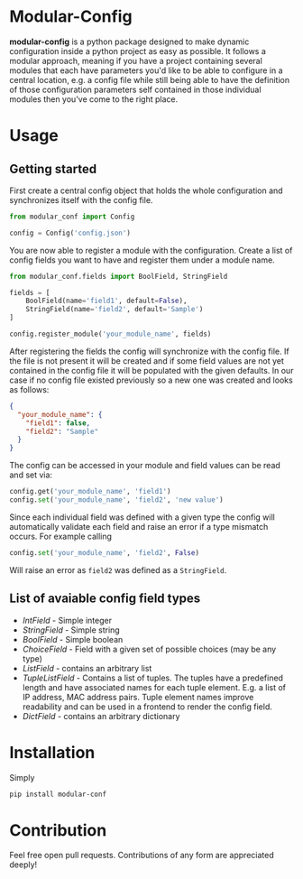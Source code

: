 # Modular-Config

**modular-config** is a python package designed to make dynamic configuration inside a python 
project as easy as possible. It follows a modular approach, meaning if you have a project
containing several modules that each have parameters you'd like to be able to configure in
a central location, e.g. a config file while still being able to have the definition of those 
configuration parameters self contained in those individual modules then you've come to the
right place. 

# Usage
## Getting started
First create a central config object that holds the whole configuration and synchronizes 
itself with the config file.
```python
from modular_conf import Config

config = Config('config.json')
```
You are now able to register a module with the configuration.
Create a list of config fields you want to have and register them under a module name.
```python
from modular_conf.fields import BoolField, StringField

fields = [
    BoolField(name='field1', default=False),
    StringField(name='field2', default='Sample')
]

config.register_module('your_module_name', fields)
```
After registering the fields the config will synchronize with the config file. If the file is not present
it will be created and if some field values are not yet contained in the config file it will be populated with
the given defaults.
In our case if no config file existed previously so a new one was created and looks as follows:
```json
{
  "your_module_name": {
    "field1": false,
    "field2": "Sample"
  }
}
```
The config can be accessed in your module and field values can be read and set via:
```python
config.get('your_module_name', 'field1')
config.set('your_module_name', 'field2', 'new value')
```
Since each individual field was defined with a given type the config will automatically validate each field and raise
an error if a type mismatch occurs. For example calling
```python
config.set('your_module_name', 'field2', False)
``` 
Will raise an error as `field2` was defined as a `StringField`.

## List of avaiable config field types
- *IntField*  - Simple integer
- *StringField*  - Simple string
- *BoolField*  - Simple boolean
- *ChoiceField*  - Field with a given set of possible choices (may be any type)
- *ListField*  - contains an arbitrary list
- *TupleListField*  - Contains a list of tuples. The tuples have a predefined length and have 
associated names for each tuple element. E.g. a list of IP address, MAC address pairs. Tuple element names
improve readability and can be used in a frontend to render the config field.
- *DictField*  - contains an arbitrary dictionary

# Installation
Simply
```bash
pip install modular-conf
```

# Contribution
Feel free open pull requests. Contributions of any form are appreciated deeply!